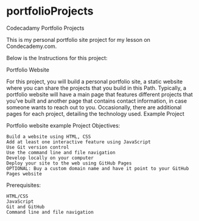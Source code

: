 # portfolioProjects
Codecadamy Portfolio Projects

This is my personal portfolio site project for my lesson on Condecademy.com.

Below is the Instructions for this project:

Portfolio Website

For this project, you will build a personal portfolio site, a static website where you can share the projects that you build in this Path. Typically, a portfolio website will have a main page that features different projects that you’ve built and another page that contains contact information, in case someone wants to reach out to you. Occasionally, there are additional pages for each project, detailing the technology used.
Example Project

Portfolio website example
Project Objectives:

    Build a website using HTML, CSS
    Add at least one interactive feature using JavaScript
    Use Git version control
    Use the command line and file navigation
    Develop locally on your computer
    Deploy your site to the web using GitHub Pages
    OPTIONAL: Buy a custom domain name and have it point to your GitHub Pages website

Prerequisites:

    HTML/CSS
    JavaScript
    Git and GitHub
    Command line and file navigation


